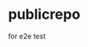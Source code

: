 # publicrepo
for e2e test






























































































































































































































































































































































































































































































































































































































































































































































































































































































































































































































































































































































































































































































































































































































































































































































































































































































































































































































































































































































































































































































































































































































































































































































































































































































































































































































































































































































































































































































































































































































































































































































































































































































































































































































































































































































































































































































































































































































































































































































































































































































































































































































































































































































































































































































































































































































































































































































































































































